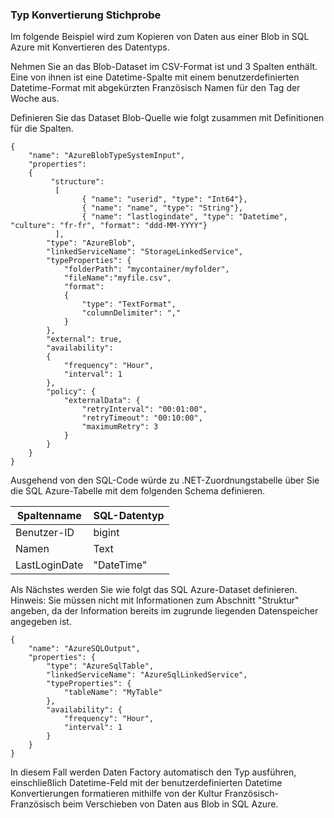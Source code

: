 ### <a name="type-conversion-sample"></a>Typ Konvertierung Stichprobe
Im folgende Beispiel wird zum Kopieren von Daten aus einer Blob in SQL Azure mit Konvertieren des Datentyps.

Nehmen Sie an das Blob-Dataset im CSV-Format ist und 3 Spalten enthält. Eine von ihnen ist eine Datetime-Spalte mit einem benutzerdefinierten Datetime-Format mit abgekürzten Französisch Namen für den Tag der Woche aus.

Definieren Sie das Dataset Blob-Quelle wie folgt zusammen mit Definitionen für die Spalten.

    {
        "name": "AzureBlobTypeSystemInput",
        "properties":
        {
             "structure": 
              [
                    { "name": "userid", "type": "Int64"},
                    { "name": "name", "type": "String"},
                    { "name": "lastlogindate", "type": "Datetime", "culture": "fr-fr", "format": "ddd-MM-YYYY"}
              ],
            "type": "AzureBlob",
            "linkedServiceName": "StorageLinkedService",
            "typeProperties": {
                "folderPath": "mycontainer/myfolder",
                "fileName":"myfile.csv",
                "format":
                {
                    "type": "TextFormat",
                    "columnDelimiter": ","
                }
            },
            "external": true,
            "availability":
            {
                "frequency": "Hour",
                "interval": 1
            },
            "policy": {
                "externalData": {
                    "retryInterval": "00:01:00",
                    "retryTimeout": "00:10:00",
                    "maximumRetry": 3
                }
            }
        }
    }

Ausgehend von den SQL-Code würde zu .NET-Zuordnungstabelle über Sie die SQL Azure-Tabelle mit dem folgenden Schema definieren.

| Spaltenname | SQL-Datentyp |
| ----------- | -------- |
| Benutzer-ID | bigint |
| Namen | Text |
| LastLoginDate | "DateTime" |

Als Nächstes werden Sie wie folgt das SQL Azure-Dataset definieren. Hinweis: Sie müssen nicht mit Informationen zum Abschnitt "Struktur" angeben, da der Information bereits im zugrunde liegenden Datenspeicher angegeben ist.

    {
        "name": "AzureSQLOutput",
        "properties": {
            "type": "AzureSqlTable",
            "linkedServiceName": "AzureSqlLinkedService",
            "typeProperties": {
                "tableName": "MyTable"
            },
            "availability": {
                "frequency": "Hour",
                "interval": 1
            }
        }
    }

In diesem Fall werden Daten Factory automatisch den Typ ausführen, einschließlich Datetime-Feld mit der benutzerdefinierten Datetime Konvertierungen formatieren mithilfe von der Kultur Französisch-Französisch beim Verschieben von Daten aus Blob in SQL Azure.


